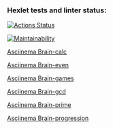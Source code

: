 ### Hexlet tests and linter status:
[![Actions Status](https://github.com/elizabeth-lee-f/frontend-project-44/actions/workflows/hexlet-check.yml/badge.svg)](https://github.com/elizabeth-lee-f/frontend-project-44/actions)

[![Maintainability](https://api.codeclimate.com/v1/badges/b4597bb9e6b0be1802b5/maintainability)](https://codeclimate.com/github/elizabeth-lee-f/frontend-project-44/maintainability)

[Asciinema Brain-calc](https://asciinema.org/a/Dr2PYIgxFqEfBMd4SJtZllKBk)

[Asciinema Brain-even](https://asciinema.org/a/47LQmi2opKD4EDBwpSlsJc6fx)

[Asciinema Brain-games](https://asciinema.org/a/sEtwwwaWYlsnz1stS6EgxGSPY)

[Asciinema Brain-gcd](https://asciinema.org/a/HC0PXZFDLyOfwBjrlTELH5lHW)

[Asciinema Brain-prime](https://asciinema.org/a/Kk7nEYnkdzfFfwzRLOBGg81jI)

[Asciinema Brain-progression](https://asciinema.org/a/jWlcbUQC6DOQZsbk360bGkq9p)
